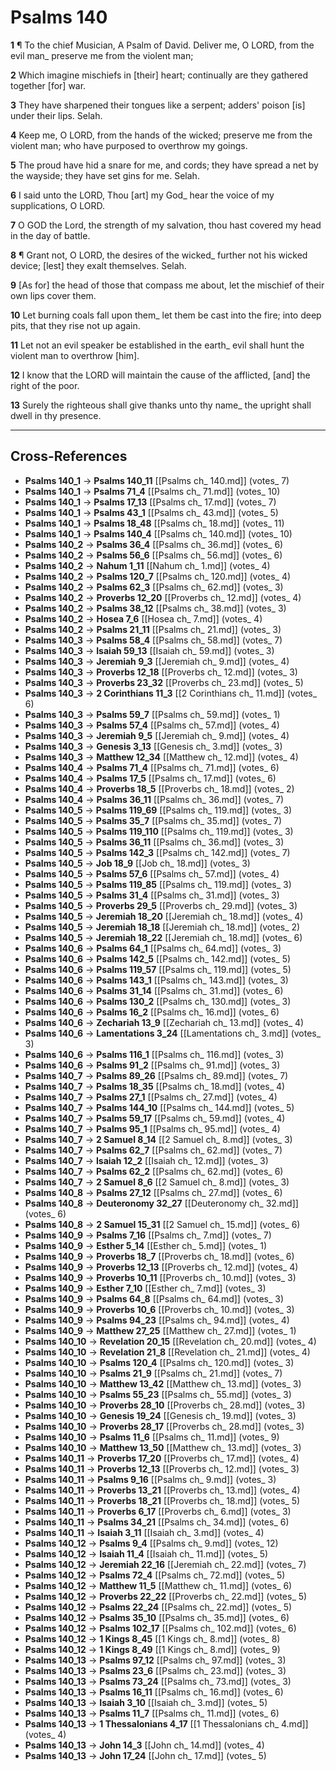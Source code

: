# Psalms 140

**1** ¶ To the chief Musician, A Psalm of David. Deliver me, O LORD, from the evil man_ preserve me from the violent man;

**2** Which imagine mischiefs in [their] heart; continually are they gathered together [for] war.

**3** They have sharpened their tongues like a serpent; adders' poison [is] under their lips. Selah.

**4** Keep me, O LORD, from the hands of the wicked; preserve me from the violent man; who have purposed to overthrow my goings.

**5** The proud have hid a snare for me, and cords; they have spread a net by the wayside; they have set gins for me. Selah.

**6** I said unto the LORD, Thou [art] my God_ hear the voice of my supplications, O LORD.

**7** O GOD the Lord, the strength of my salvation, thou hast covered my head in the day of battle.

**8** ¶ Grant not, O LORD, the desires of the wicked_ further not his wicked device; [lest] they exalt themselves. Selah.

**9** [As for] the head of those that compass me about, let the mischief of their own lips cover them.

**10** Let burning coals fall upon them_ let them be cast into the fire; into deep pits, that they rise not up again.

**11** Let not an evil speaker be established in the earth_ evil shall hunt the violent man to overthrow [him].

**12** I know that the LORD will maintain the cause of the afflicted, [and] the right of the poor.

**13** Surely the righteous shall give thanks unto thy name_ the upright shall dwell in thy presence.

---

## Cross-References

- **Psalms 140_1** → **Psalms 140_11** [[Psalms ch_ 140.md]] (votes_ 7)
- **Psalms 140_1** → **Psalms 71_4** [[Psalms ch_ 71.md]] (votes_ 10)
- **Psalms 140_1** → **Psalms 17_13** [[Psalms ch_ 17.md]] (votes_ 7)
- **Psalms 140_1** → **Psalms 43_1** [[Psalms ch_ 43.md]] (votes_ 5)
- **Psalms 140_1** → **Psalms 18_48** [[Psalms ch_ 18.md]] (votes_ 11)
- **Psalms 140_1** → **Psalms 140_4** [[Psalms ch_ 140.md]] (votes_ 10)
- **Psalms 140_2** → **Psalms 36_4** [[Psalms ch_ 36.md]] (votes_ 6)
- **Psalms 140_2** → **Psalms 56_6** [[Psalms ch_ 56.md]] (votes_ 6)
- **Psalms 140_2** → **Nahum 1_11** [[Nahum ch_ 1.md]] (votes_ 4)
- **Psalms 140_2** → **Psalms 120_7** [[Psalms ch_ 120.md]] (votes_ 4)
- **Psalms 140_2** → **Psalms 62_3** [[Psalms ch_ 62.md]] (votes_ 3)
- **Psalms 140_2** → **Proverbs 12_20** [[Proverbs ch_ 12.md]] (votes_ 4)
- **Psalms 140_2** → **Psalms 38_12** [[Psalms ch_ 38.md]] (votes_ 3)
- **Psalms 140_2** → **Hosea 7_6** [[Hosea ch_ 7.md]] (votes_ 4)
- **Psalms 140_2** → **Psalms 21_11** [[Psalms ch_ 21.md]] (votes_ 3)
- **Psalms 140_3** → **Psalms 58_4** [[Psalms ch_ 58.md]] (votes_ 7)
- **Psalms 140_3** → **Isaiah 59_13** [[Isaiah ch_ 59.md]] (votes_ 3)
- **Psalms 140_3** → **Jeremiah 9_3** [[Jeremiah ch_ 9.md]] (votes_ 4)
- **Psalms 140_3** → **Proverbs 12_18** [[Proverbs ch_ 12.md]] (votes_ 3)
- **Psalms 140_3** → **Proverbs 23_32** [[Proverbs ch_ 23.md]] (votes_ 5)
- **Psalms 140_3** → **2 Corinthians 11_3** [[2 Corinthians ch_ 11.md]] (votes_ 6)
- **Psalms 140_3** → **Psalms 59_7** [[Psalms ch_ 59.md]] (votes_ 1)
- **Psalms 140_3** → **Psalms 57_4** [[Psalms ch_ 57.md]] (votes_ 4)
- **Psalms 140_3** → **Jeremiah 9_5** [[Jeremiah ch_ 9.md]] (votes_ 4)
- **Psalms 140_3** → **Genesis 3_13** [[Genesis ch_ 3.md]] (votes_ 3)
- **Psalms 140_3** → **Matthew 12_34** [[Matthew ch_ 12.md]] (votes_ 4)
- **Psalms 140_4** → **Psalms 71_4** [[Psalms ch_ 71.md]] (votes_ 6)
- **Psalms 140_4** → **Psalms 17_5** [[Psalms ch_ 17.md]] (votes_ 6)
- **Psalms 140_4** → **Proverbs 18_5** [[Proverbs ch_ 18.md]] (votes_ 2)
- **Psalms 140_4** → **Psalms 36_11** [[Psalms ch_ 36.md]] (votes_ 7)
- **Psalms 140_5** → **Psalms 119_69** [[Psalms ch_ 119.md]] (votes_ 3)
- **Psalms 140_5** → **Psalms 35_7** [[Psalms ch_ 35.md]] (votes_ 7)
- **Psalms 140_5** → **Psalms 119_110** [[Psalms ch_ 119.md]] (votes_ 3)
- **Psalms 140_5** → **Psalms 36_11** [[Psalms ch_ 36.md]] (votes_ 3)
- **Psalms 140_5** → **Psalms 142_3** [[Psalms ch_ 142.md]] (votes_ 7)
- **Psalms 140_5** → **Job 18_9** [[Job ch_ 18.md]] (votes_ 3)
- **Psalms 140_5** → **Psalms 57_6** [[Psalms ch_ 57.md]] (votes_ 4)
- **Psalms 140_5** → **Psalms 119_85** [[Psalms ch_ 119.md]] (votes_ 3)
- **Psalms 140_5** → **Psalms 31_4** [[Psalms ch_ 31.md]] (votes_ 3)
- **Psalms 140_5** → **Proverbs 29_5** [[Proverbs ch_ 29.md]] (votes_ 3)
- **Psalms 140_5** → **Jeremiah 18_20** [[Jeremiah ch_ 18.md]] (votes_ 4)
- **Psalms 140_5** → **Jeremiah 18_18** [[Jeremiah ch_ 18.md]] (votes_ 2)
- **Psalms 140_5** → **Jeremiah 18_22** [[Jeremiah ch_ 18.md]] (votes_ 6)
- **Psalms 140_6** → **Psalms 64_1** [[Psalms ch_ 64.md]] (votes_ 3)
- **Psalms 140_6** → **Psalms 142_5** [[Psalms ch_ 142.md]] (votes_ 5)
- **Psalms 140_6** → **Psalms 119_57** [[Psalms ch_ 119.md]] (votes_ 5)
- **Psalms 140_6** → **Psalms 143_1** [[Psalms ch_ 143.md]] (votes_ 3)
- **Psalms 140_6** → **Psalms 31_14** [[Psalms ch_ 31.md]] (votes_ 6)
- **Psalms 140_6** → **Psalms 130_2** [[Psalms ch_ 130.md]] (votes_ 3)
- **Psalms 140_6** → **Psalms 16_2** [[Psalms ch_ 16.md]] (votes_ 6)
- **Psalms 140_6** → **Zechariah 13_9** [[Zechariah ch_ 13.md]] (votes_ 4)
- **Psalms 140_6** → **Lamentations 3_24** [[Lamentations ch_ 3.md]] (votes_ 3)
- **Psalms 140_6** → **Psalms 116_1** [[Psalms ch_ 116.md]] (votes_ 3)
- **Psalms 140_6** → **Psalms 91_2** [[Psalms ch_ 91.md]] (votes_ 3)
- **Psalms 140_7** → **Psalms 89_26** [[Psalms ch_ 89.md]] (votes_ 7)
- **Psalms 140_7** → **Psalms 18_35** [[Psalms ch_ 18.md]] (votes_ 4)
- **Psalms 140_7** → **Psalms 27_1** [[Psalms ch_ 27.md]] (votes_ 4)
- **Psalms 140_7** → **Psalms 144_10** [[Psalms ch_ 144.md]] (votes_ 5)
- **Psalms 140_7** → **Psalms 59_17** [[Psalms ch_ 59.md]] (votes_ 4)
- **Psalms 140_7** → **Psalms 95_1** [[Psalms ch_ 95.md]] (votes_ 4)
- **Psalms 140_7** → **2 Samuel 8_14** [[2 Samuel ch_ 8.md]] (votes_ 3)
- **Psalms 140_7** → **Psalms 62_7** [[Psalms ch_ 62.md]] (votes_ 7)
- **Psalms 140_7** → **Isaiah 12_2** [[Isaiah ch_ 12.md]] (votes_ 3)
- **Psalms 140_7** → **Psalms 62_2** [[Psalms ch_ 62.md]] (votes_ 6)
- **Psalms 140_7** → **2 Samuel 8_6** [[2 Samuel ch_ 8.md]] (votes_ 3)
- **Psalms 140_8** → **Psalms 27_12** [[Psalms ch_ 27.md]] (votes_ 6)
- **Psalms 140_8** → **Deuteronomy 32_27** [[Deuteronomy ch_ 32.md]] (votes_ 6)
- **Psalms 140_8** → **2 Samuel 15_31** [[2 Samuel ch_ 15.md]] (votes_ 6)
- **Psalms 140_9** → **Psalms 7_16** [[Psalms ch_ 7.md]] (votes_ 7)
- **Psalms 140_9** → **Esther 5_14** [[Esther ch_ 5.md]] (votes_ 1)
- **Psalms 140_9** → **Proverbs 18_7** [[Proverbs ch_ 18.md]] (votes_ 6)
- **Psalms 140_9** → **Proverbs 12_13** [[Proverbs ch_ 12.md]] (votes_ 4)
- **Psalms 140_9** → **Proverbs 10_11** [[Proverbs ch_ 10.md]] (votes_ 3)
- **Psalms 140_9** → **Esther 7_10** [[Esther ch_ 7.md]] (votes_ 3)
- **Psalms 140_9** → **Psalms 64_8** [[Psalms ch_ 64.md]] (votes_ 3)
- **Psalms 140_9** → **Proverbs 10_6** [[Proverbs ch_ 10.md]] (votes_ 3)
- **Psalms 140_9** → **Psalms 94_23** [[Psalms ch_ 94.md]] (votes_ 4)
- **Psalms 140_9** → **Matthew 27_25** [[Matthew ch_ 27.md]] (votes_ 1)
- **Psalms 140_10** → **Revelation 20_15** [[Revelation ch_ 20.md]] (votes_ 4)
- **Psalms 140_10** → **Revelation 21_8** [[Revelation ch_ 21.md]] (votes_ 4)
- **Psalms 140_10** → **Psalms 120_4** [[Psalms ch_ 120.md]] (votes_ 3)
- **Psalms 140_10** → **Psalms 21_9** [[Psalms ch_ 21.md]] (votes_ 7)
- **Psalms 140_10** → **Matthew 13_42** [[Matthew ch_ 13.md]] (votes_ 3)
- **Psalms 140_10** → **Psalms 55_23** [[Psalms ch_ 55.md]] (votes_ 3)
- **Psalms 140_10** → **Proverbs 28_10** [[Proverbs ch_ 28.md]] (votes_ 3)
- **Psalms 140_10** → **Genesis 19_24** [[Genesis ch_ 19.md]] (votes_ 3)
- **Psalms 140_10** → **Proverbs 28_17** [[Proverbs ch_ 28.md]] (votes_ 3)
- **Psalms 140_10** → **Psalms 11_6** [[Psalms ch_ 11.md]] (votes_ 9)
- **Psalms 140_10** → **Matthew 13_50** [[Matthew ch_ 13.md]] (votes_ 3)
- **Psalms 140_11** → **Proverbs 17_20** [[Proverbs ch_ 17.md]] (votes_ 4)
- **Psalms 140_11** → **Proverbs 12_13** [[Proverbs ch_ 12.md]] (votes_ 3)
- **Psalms 140_11** → **Psalms 9_16** [[Psalms ch_ 9.md]] (votes_ 3)
- **Psalms 140_11** → **Proverbs 13_21** [[Proverbs ch_ 13.md]] (votes_ 4)
- **Psalms 140_11** → **Proverbs 18_21** [[Proverbs ch_ 18.md]] (votes_ 5)
- **Psalms 140_11** → **Proverbs 6_17** [[Proverbs ch_ 6.md]] (votes_ 3)
- **Psalms 140_11** → **Psalms 34_21** [[Psalms ch_ 34.md]] (votes_ 6)
- **Psalms 140_11** → **Isaiah 3_11** [[Isaiah ch_ 3.md]] (votes_ 4)
- **Psalms 140_12** → **Psalms 9_4** [[Psalms ch_ 9.md]] (votes_ 12)
- **Psalms 140_12** → **Isaiah 11_4** [[Isaiah ch_ 11.md]] (votes_ 5)
- **Psalms 140_12** → **Jeremiah 22_16** [[Jeremiah ch_ 22.md]] (votes_ 7)
- **Psalms 140_12** → **Psalms 72_4** [[Psalms ch_ 72.md]] (votes_ 5)
- **Psalms 140_12** → **Matthew 11_5** [[Matthew ch_ 11.md]] (votes_ 6)
- **Psalms 140_12** → **Proverbs 22_22** [[Proverbs ch_ 22.md]] (votes_ 5)
- **Psalms 140_12** → **Psalms 22_24** [[Psalms ch_ 22.md]] (votes_ 5)
- **Psalms 140_12** → **Psalms 35_10** [[Psalms ch_ 35.md]] (votes_ 6)
- **Psalms 140_12** → **Psalms 102_17** [[Psalms ch_ 102.md]] (votes_ 6)
- **Psalms 140_12** → **1 Kings 8_45** [[1 Kings ch_ 8.md]] (votes_ 8)
- **Psalms 140_12** → **1 Kings 8_49** [[1 Kings ch_ 8.md]] (votes_ 9)
- **Psalms 140_13** → **Psalms 97_12** [[Psalms ch_ 97.md]] (votes_ 3)
- **Psalms 140_13** → **Psalms 23_6** [[Psalms ch_ 23.md]] (votes_ 3)
- **Psalms 140_13** → **Psalms 73_24** [[Psalms ch_ 73.md]] (votes_ 3)
- **Psalms 140_13** → **Psalms 16_11** [[Psalms ch_ 16.md]] (votes_ 6)
- **Psalms 140_13** → **Isaiah 3_10** [[Isaiah ch_ 3.md]] (votes_ 5)
- **Psalms 140_13** → **Psalms 11_7** [[Psalms ch_ 11.md]] (votes_ 6)
- **Psalms 140_13** → **1 Thessalonians 4_17** [[1 Thessalonians ch_ 4.md]] (votes_ 4)
- **Psalms 140_13** → **John 14_3** [[John ch_ 14.md]] (votes_ 4)
- **Psalms 140_13** → **John 17_24** [[John ch_ 17.md]] (votes_ 5)

